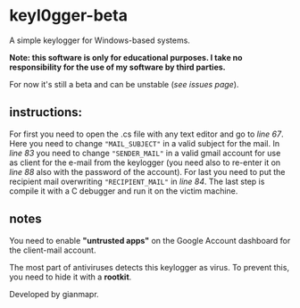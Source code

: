 # keyl0gger-beta
A simple keylogger for Windows-based systems.

**Note: this software is only for educational purposes. I take no responsibility for the use of my software by third parties.**

For now it's still a beta and can be unstable (*see issues page*).

## instructions:
For first you need to open the .cs file with any text editor and go to *line 67*. Here you need to change `"MAIL_SUBJECT"` in a valid subject for the mail. In *line 83* you need to change `"SENDER_MAIL"` in a valid gmail account for use as client for the e-mail from the keylogger (you need also to re-enter it on *line 88* also with the password of the account). For last you need to put the recipient mail overwriting `"RECIPIENT_MAIL"` in *line 84*. The last step is compile it with a C debugger and run it on the victim machine.

## notes
You need to enable **"untrusted apps"** on the Google Account dashboard for the client-mail account.

The most part of antiviruses detects this keylogger as virus. To prevent this, you need to hide it with a **rootkit**.


Developed by gianmapr.
